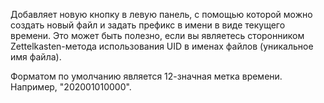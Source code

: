 Добавляет новую кнопку в левую панель, с помощью которой можно создать новый файл и задать префикс в имени в виде текущего времени. Это может быть полезно, если вы являетесь сторонником Zettelkasten-метода использования UID в именах файлов (уникальное имя файла).

Форматом по умолчанию является 12-значная метка времени. Например, "202001010000".